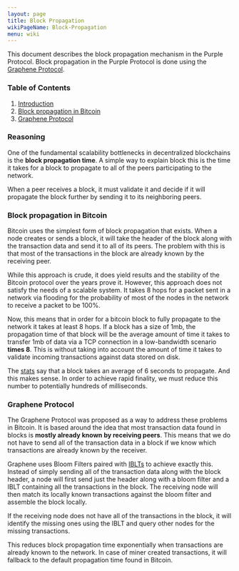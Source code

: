 ```yaml
---
layout: page
title: Block Propagation
wikiPageName: Block-Propagation
menu: wiki
---
```


This document describes the block propagation mechanism in the Purple Protocol. Block propagation in the Purple Protocol is done using the [Graphene Protocol](http://cryptoeconomics.cs.umass.edu/graphene/graphene-short.pdf).

### Table of Contents
1. [Introduction](#introduction)
2. [Block propagation in Bitcoin](#bitcoin-block-propagation)
3. [Graphene Protocol](#graphene)

### Reasoning <a name="introduction"></a>
One of the fundamental scalability bottlenecks in decentralized blockchains is the **block propagation time**. A simple way to explain block this is the time it takes for a block to propagate to all of the peers participating to the network.

When a peer receives a block, it must validate it and decide if it will propagate the block further by sending it to its neighboring peers. 

### Block propagation in Bitcoin <a name="bitcoin-block-propagation"></a>
Bitcoin uses the simplest form of block propagation that exists. When a node creates or sends a block, it will take the header of the block along with the transaction data and send it to all of its peers. The problem with this is that most of the transactions in the block are already known by the receiving peer. 

While this approach is crude, it does yield results and the stability of the Bitcoin protocol over the years prove it. However, this approach does not satisfy the needs of a scalable system. It takes 8 hops for a packet sent in a network via flooding for the probability of most of the nodes in the network to receive a packet to be 100%. 

Now, this means that in order for a bitcoin block to fully propagate to the network it takes at least 8 hops. If a block has a size of 1mb, the propagation time of that block will be the average amount of time it takes to transfer 1mb of data via a TCP connection in a low-bandwidth scenario **times 8**. This is without taking into account the amount of time it takes to validate incoming transactions against data stored on disk.

The [stats](http://bitcoinstats.com/network/propagation/) say that a block takes an average of 6 seconds to propagate. And this makes sense. In order to achieve rapid finality, we must reduce this number to potentially hundreds of milliseconds.

### Graphene Protocol <a name="graphene"></a>
The Graphene Protocol was proposed as a way to address these problems in Bitcoin. It is based around the idea that most transaction data found in blocks is **mostly already known by receiving peers**. This means that we do not have to send all of the transaction data in a block if we know which transactions are already known by the receiver.

Graphene uses Bloom Filters paired with [IBLTs](https://arxiv.org/abs/1101.2245) to achieve exactly this. Instead of simply sending all of the transaction data along with the block header, a node will first send just the header along with a bloom filter and a IBLT containing all the transactions in the block. The receiving node will then match its locally known transactions against the bloom filter and assemble the block locally.

If the receiving node does not have all of the transactions in the block, it will identify the missing ones using the IBLT and query other nodes for the missing transactions.

This reduces block propagation time exponentially when transactions are already known to the network. In case of miner created transactions, it will fallback to the default propagation time found in Bitcoin.
